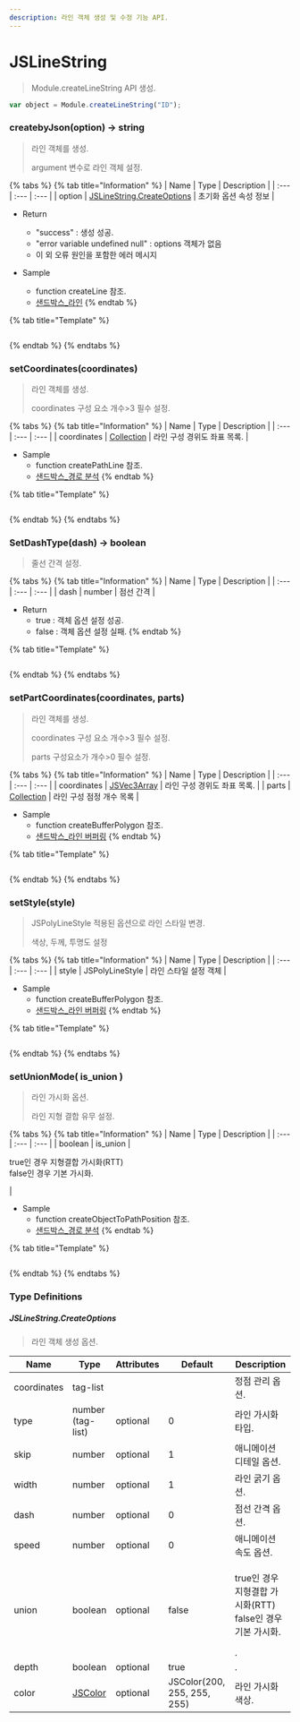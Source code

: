 ```yaml
---
description: 라인 객체 생성 및 수정 기능 API.
---
```


# JSLineString

> Module.createLineString API 생성.

```javascript
var object = Module.createLineString("ID");
```

### createbyJson(option) → string

> 라인 객체를 생성.
>
> argument 변수로 라인 객체 설정.

{% tabs %}
{% tab title="Information" %}
| Name | Type | Description |
| :--- | :--- | :--- |
| option | [JSLineString.CreateOptions](jslinestring.md#jslinestring.createoptions) | 초기화 옵션 속성 정보 |
	
* Return
  * "success" : 생성 성공.
  * "error variable undefined null" : options 객체가 없음
  * 이 외 오류 원인을 포함한 에러 메시지
  
* Sample
  * function createLine 참조.
  * [샌드박스\_라인](http://sandbox.dtwincloud.com/code/main.do?id=object_line_Json)
{% endtab %}

{% tab title="Template" %}
```javascript
```
{% endtab %}
{% endtabs %}

### setCoordinates(coordinates)

> 라인 객체를 생성.
>
> coordinates 구성 요소 개수&gt;3 필수 설정.

{% tabs %}
{% tab title="Information" %}
| Name | Type | Description |
| :--- | :--- | :--- |
| coordinates | [Collection](../core/collection.md) | 라인 구성 경위도 좌표 목록. |

* Sample
  * function createPathLine 참조.
  * [샌드박스\_경로 분석](http://sandbox.dtwincloud.com/code/main.do?id=analysis_line_path_distance)
{% endtab %}

{% tab title="Template" %}
```javascript
```
{% endtab %}
{% endtabs %}

### SetDashType(dash) → boolean

> 줄선 간격 설정.

{% tabs %}
{% tab title="Information" %}
| Name | Type | Description |
| :--- | :--- | :--- |
| dash | number | 점선 간격 |

* Return
  * true : 객체 옵션 설정 성공.
  * false : 객체 옵션 설정 실패.
{% endtab %}

{% tab title="Template" %}
```javascript
```
{% endtab %}
{% endtabs %}

### setPartCoordinates(coordinates, parts)

> 라인 객체를 생성.
>
> coordinates 구성 요소 개수&gt;3 필수 설정.
>
> parts 구성요소가 개수&gt;0 필수 설정.

{% tabs %}
{% tab title="Information" %}
| Name | Type | Description |
| :--- | :--- | :--- |
| coordinates | [JSVec3Array](../core/jsvec3array.md) | 라인 구성 경위도 좌표 목록. |
| parts | [Collection](../core/collection.md) | 라인 구성 점정 개수 목록 |

* Sample
  * function createBufferPolygon 참조.
  * [샌드박스\_라인 버퍼링](http://sandbox.dtwincloud.com/code/main.do?id=object_line_buffering)
{% endtab %}

{% tab title="Template" %}
```javascript
```
{% endtab %}
{% endtabs %}

### setStyle(style)

> JSPolyLineStyle 적용된 옵션으로 라인 스타일 변경.
> 
> 색상, 두께, 투명도 설정

{% tabs %}
{% tab title="Information" %}
| Name | Type | Description |
| :--- | :--- | :--- |
| style | JSPolyLineStyle | 라인 스타일 설정 객체 |

* Sample
  * function createBufferPolygon 참조.
  * [샌드박스\_라인 버퍼링](http://sandbox.dtwincloud.com/code/main.do?id=object_line_buffering)
{% endtab %}

{% tab title="Template" %}
```javascript
```
{% endtab %}
{% endtabs %}

### setUnionMode( is\_union )

> 라인 가시화 옵션.
>
> 라인 지형 결합 유무 설정.

{% tabs %}
{% tab title="Information" %}
| Name | Type | Description |
| :--- | :--- | :--- |
| boolean | is\_union | <p>true인 경우 지형결합 가시화(RTT)<br>false인 경우 기본 가시화.</p> |

* Sample
  * function createObjectToPathPosition 참조.
  * [샌드박스\_경로 분석](http://sandbox.dtwincloud.com/code/main.do?id=analysis_line_path_distance)
{% endtab %}

{% tab title="Template" %}
```javascript
```
{% endtab %}
{% endtabs %}

### Type Definitions

##### JSLineString.CreateOptions

> 라인 객체 생성 옵션.

| Name     | Type                           | Attributes | Default | Description              |
| ------ | -------------------------------- | -------- | ----- | ---------------------- |
| coordinates | tag-list                    |            |         | 정점 관리 옵션.        |
| type | number (tag-list)  				| optional   | 0        | 라인 가시화 타입.     |
| skip  | number							| optional   | 1        | 애니메이션 디테일 옵션.  |
| width  | number 							| optional   | 1        | 라인 굵기 옵션.     |
| dash  | number							| optional   | 0        | 점선 간격 옵션.      |
| speed  | number							| optional   | 0       | 애니메이션 속도 옵션.   |
| union  | boolean						    | optional   | false   | <p>true인 경우 지형결합 가시화(RTT)<br>false인 경우 기본 가시화.</p>. |
| depth  | boolean					        | optional   | true        | .               |
| color  | [JSColor](../core/jscolor.md) 	| optional   | JSColor(200, 255, 255, 255) | 라인 가시화 색상.      |
